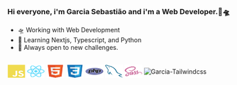### Hi everyone, i'm Garcia Sebastião and i'm a Web Developer.🐰🛸

- 🛸 Working with Web Development
- 🧠 Learning Nextjs, Typescript, and Python
- 🚀 Always open to new challenges.

<div style="display: inline_block"><br>
  <img align="center" alt="Garcia-Js" height="30" width="40" src="https://raw.githubusercontent.com/devicons/devicon/master/icons/javascript/javascript-plain.svg">
  <img align="center" alt="Garcia-React" height="30" width="40" src="https://raw.githubusercontent.com/devicons/devicon/master/icons/react/react-original.svg">
  <img align="center" alt="Garcia-HTML" height="30" width="40" src="https://raw.githubusercontent.com/devicons/devicon/master/icons/html5/html5-original.svg">
  <img align="center" alt="Garcia-CSS" height="30" width="40" src="https://raw.githubusercontent.com/devicons/devicon/master/icons/css3/css3-original.svg">
  <img align="center" alt="Garcia-PHP" height="30" width="40" src="https://raw.githubusercontent.com/devicons/devicon/master/icons/php/php-original.svg">
  <img align="center" alt="Garcia-MySQL" height="30" width="40" src="https://raw.githubusercontent.com/devicons/devicon/master/icons/mysql/mysql-original.svg">
  <img align="center" alt="Garcia-Sass" height="30" width="40" src="https://raw.githubusercontent.com/devicons/devicon/master/icons/sass/sass-original.svg">
  <img align="center" alt="Garcia-Tailwindcss" height="30" width="40" src="https://raw.githubusercontent.com/devicons/devicon/master/icons/tailwind/tailwind-original.svg">
</div
